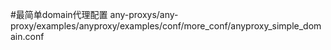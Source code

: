 #最简单domain代理配置
any-proxys/any-proxy/examples/anyproxy/examples/conf/more_conf/anyproxy_simple_domain.conf